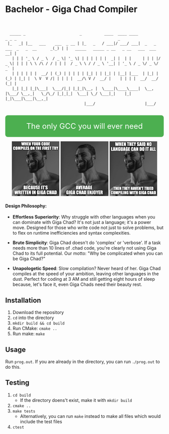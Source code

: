 # Bachelor - Giga Chad Compiler
```


  _____ _                        _          ____  ____ ____                                _ _ _                                             _ 
 |_   _| |__   ___    ___  _ __ | |_   _   / ___|/ ___/ ___|  _   _  ___  _   _  __      _(_) | |   _____   _____ _ __   _ __   ___  ___  __| |
   | | | '_ \ / _ \  / _ \| '_ \| | | | | | |  _| |  | |     | | | |/ _ \| | | | \ \ /\ / / | | |  / _ \ \ / / _ \ '__| | '_ \ / _ \/ _ \/ _` |
   | | | | | |  __/ | (_) | | | | | |_| | | |_| | |__| |___  | |_| | (_) | |_| |  \ V  V /| | | | |  __/\ V /  __/ |    | | | |  __/  __/ (_| |
   |_| |_| |_|\___|  \___/|_| |_|_|\__, |  \____|\____\____|  \__, |\___/ \__,_|   \_/\_/ |_|_|_|  \___| \_/ \___|_|    |_| |_|\___|\___|\__,_|
                                   |___/                      |___/                                                                            


```

<div style="background-color:#4CAF50; color:white; padding:20px; text-align:center; font-size:24px; border-radius: 8px;">
    The only GCC you will ever need
</div>


<p align="center">
  <img src="assets/1.jpg" alt="Image 1" width="30%" />
  <img src="assets/2.jpg" alt="Image 2" width="30%" />
  <img src="assets/3.jpg" alt="Image 3" width="30%" />
</p>

#### Design Philosophy: 
- **Effortless Superiority**: Why struggle with other languages when you can dominate with Giga Chad? It's not just a language; it's a power move. Designed for those who write code not just to solve problems, but to flex on runtime inefficiencies and syntax complexities.

- **Brute Simplicity**: Giga Chad doesn't do 'complex' or 'verbose'. If a task needs more than 10 lines of .chad code, you're clearly not using Giga Chad to its full potential. Our motto: "Why be complicated when you can be Giga Chad?"

- **Unapologetic Speed**: Slow compilation? Never heard of her. Giga Chad compiles at the speed of your ambition, leaving other languages in the dust. Perfect for coding at 3 AM and still getting eight hours of sleep because, let's face it, even Giga Chads need their beauty rest.


## Installation

1. Download the repository
2. `cd` into the directory
3. `mkdir build && cd build`
3. Run CMake: `cmake ..`
4. Run make: `make`

## Usage

Run `prog.out`. If you are already in the directory, you can run `./prog.out` to do this.

## Testing

1. `cd build`
    - If the directory doens't exist, make it with `mkdir build`
2. `cmake ..`
3. `make tests`
    - Alternatively, you can run `make` instead to make all files which would include the test files
4. `ctest`

